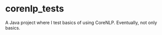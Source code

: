 # corenlp_tests

A Java project where I test basics of using CoreNLP. Eventually, not only basics. 
